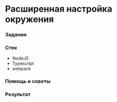 # Расширенная настройка окружения

### Задание

### Стек

* NodeJS
* Typescript
* webpack

### Помощь и советы

### Результат



